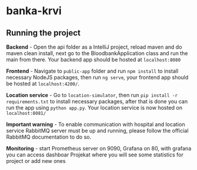# banka-krvi

## Running the project

**Backend** - Open the api folder as a IntelliJ project, reload maven and do maven clean install, next go to the BloodbankApplication class and run the main from there.
Your backend app should be hosted at `localhost:8080`

**Frontend** - Navigate to `public-app` folder and run `npm install` to install necessary NodeJS packages, then run `ng serve`, your frontend 
app should be hosted at `localhost:4200/`.

**Location service** - Go to `location-simulator`, then run `pip install -r requirements.txt` to install necessary packages, after that is done you can run the 
app using `python app.py`. Your location service is now hosted on `localhost:8081/`

**Important warning** - To enable communication with hospital and location service RabbitMQ server must be up and running, please follow the official RabbitMQ 
documentation to do so.

**Monitoring** - start Prometheus server on 9090, Grafana on 80, with grafana you can access dashboar Projekat where you will see some statistics for project or add new ones
